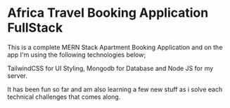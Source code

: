 # Africa Travel Booking Application FullStack

This is a complete MERN Stack Apartment Booking Application and on the app I'm using the following technologies below;

TailwindCSS for UI Styling, Mongodb for Database and Node JS for my server.

It has been fun so far and am also learning a few new stuff as i solve each technical challenges that comes along.
